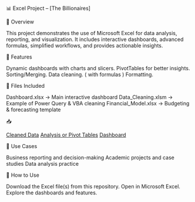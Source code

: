 📊 Excel Project – [The Billionaires]

📌 Overview

This project demonstrates the use of Microsoft Excel for data analysis, reporting, and visualization. It includes interactive dashboards, advanced formulas, simplified workflows, and provides actionable insights.

🚀 Features

Dynamic dashboards with charts and slicers.
PivotTables for better insights.
Sorting/Merging.
Data cleaning. ( with formulas )
Formatting.

📂 Files Included

Dashboard.xlsx → Main interactive dashboard
Data_Cleaning.xlsm → Example of Power Query & VBA cleaning
Financial_Model.xlsx → Budgeting & forecasting template

📥 

[Cleaned Data](./Cleaned_Data.png)
[Analysis or Pivot Tables](./Analysis_or_Pivot_Tables.png)
[Dashboard](./Dashboard.png)


🎯 Use Cases

Business reporting and decision-making
Academic projects and case studies
Data analysis practice

📖 How to Use

Download the Excel file(s) from this repository.
Open in Microsoft Excel.
Explore the dashboards and features.
